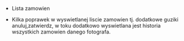 
 * Lista zamowien

 - Kilka poprawek w wyswietlanej liscie zamowien tj. dodatkowe guziki anuluj,zatwierdz, w toku dodatkowo wyswietlana jest historia wszystkich zamowien danego fotografa.
